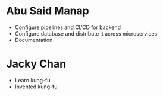 # Abu Said Manap
* Configure pipelines and CI/CD for backend
* Configure database and distribute it across microservices
* Documentation
# Jacky Chan
* Learn kung-fu
* Invented kung-fu